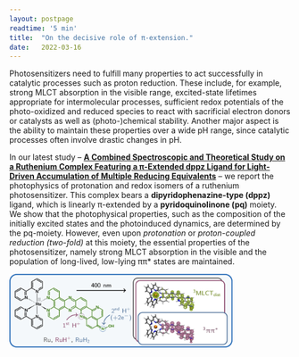 ```yaml
---
layout: postpage
readtime: '5 min'
title:  "On the decisive role of π-extension."
date:   2022-03-16
---
```


<span class="dropcap">P</span>hotosensitizers need to fulfill many properties to act successfully in catalytic processes such as proton 
reduction. These include, for example, strong MLCT absorption in the visible range, excited-state lifetimes 
appropriate for intermolecular processes, sufficient redox potentials of the photo-oxidized and reduced species 
to react with sacrificial electron donors or catalysts as well as (photo-)chemical stability. Another major 
aspect is the ability to maintain these properties over a wide pH range, since catalytic processes often 
involve drastic changes in pH. 
<br>

In our latest study – [**A Combined Spectroscopic and Theoretical Study on a Ruthenium Complex Featuring a 
π-Extended dppz Ligand for Light-Driven Accumulation of Multiple Reducing Equivalents**](https://doi.org/10.1002/chem.202103882) – 
we report the photophysics of protonation and redox isomers of a ruthenium photosensitizer. This complex bears 
a **dipyridophenazine-type (dppz)** ligand, which is linearly π-extended by a **pyridoquinolinone (pq)** moiety. 
We show that the photophysical properties, such as the composition of the initially excited states and the 
photoinduced dynamics, are determined by the pq-moiety. However, even upon *protonation* or *proton-coupled 
reduction (two-fold)* at this moiety, the essential properties of the photosensitizer, namely strong MLCT 
absorption in the visible and the population of long-lived, low-lying ππ* states are maintained.

<img width=400 src='https://raw.githubusercontent.com/carolin-m/carolin-m.github.io/main/img/pub/TOC_RuLOxim.png'> 
